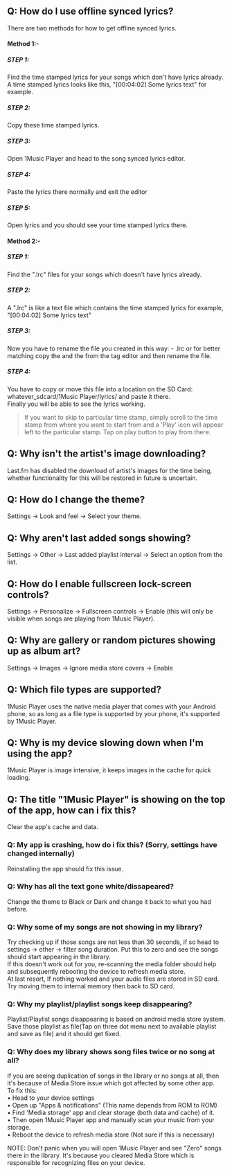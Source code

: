 ## Q: How do I use offline synced lyrics?
There are two methods for how to get offline synced lyrics.

#### Method 1:-
##### STEP 1:
Find the time stamped lyrics for your songs which don't have lyrics already. A time stamped lyrics looks like this, "\[00:04:02\] Some lyrics text" for example.
##### STEP 2:
Copy these time stamped lyrics.
##### STEP 3:
Open 1Music Player and head to the song synced lyrics editor.
##### STEP 4:
Paste the lyrics there normally and exit the editor
##### STEP 5:
Open lyrics and you should see your time stamped lyrics there.

#### Method 2:-
##### STEP 1:
Find the ".lrc" files for your songs which doesn't have lyrics already.
##### STEP 2:
A ".lrc" is like a text file which contains the time stamped lyrics for example, "\[00:04:02\] Some lyrics text"
##### STEP 3:
Now you have to rename the file you created in this way: - .lrc or for better matching copy the and the from the tag editor and then rename the file.
##### STEP 4:
You have to copy or move this file into a location on the SD Card: whatever\_sdcard/1Music Player/lyrics/ and paste it there.  
Finally you will be able to see the lyrics working.

> If you want to skip to particular time stamp, simply scroll to the time stamp from where you want to start from and a 'Play' icon will appear left to the particular stamp. Tap on play button to play from there.


## Q: Why isn't the artist's image downloading?
Last.fm has disabled the download of artist's images for the time being, whether functionality for this will be restored in future is uncertain.

## Q: How do I change the theme?
Settings -> Look and feel -> Select your theme.

## Q: Why aren't last added songs showing?
Settings -> Other -> Last added playlist interval -> Select an option from the list.

## Q: How do I enable fullscreen lock-screen controls?
Settings -> Personalize -> Fullscreen controls -> Enable (this will only be visible when songs are playing from 1Music Player).

## Q: Why are gallery or random pictures showing up as album art?
Settings -> Images -> Ignore media store covers -> Enable

## Q: Which file types are supported?
1Music Player uses the native media player that comes with your Android phone, so as long as a file type is supported by your phone, it's supported by 1Music Player.

## Q: Why is my device slowing down when I'm using the app?
1Music Player is image intensive, it keeps images in the cache for quick loading.

## Q: The title "1Music Player" is showing on the top of the app, how can i fix this?
Clear the app's cache and data.

### Q: My app is crashing, how do i fix this? (Sorry, settings have changed internally)
Reinstalling the app should fix this issue.

### Q: Why has all the text gone white/dissapeared?
Change the theme to Black or Dark and change it back to what you had before.

### Q: Why some of my songs are not showing in my library?
Try checking up if those songs are not less than 30 seconds, if so head to settings -> other -> filter song duration. Put this to zero and see the songs should start appearing in the library.  
If this doesn't work out for you, re-scanning the media folder should help and subsequently rebooting the device to refresh media store.  
At last resort, If nothing worked and your audio files are stored in SD card. Try moving them to internal memory then back to SD card.

### Q: Why my playlist/playlist songs keep disappearing?
Playlist/Playlist songs disappearing is based on android media store system. Save those playlist as file(Tap on three dot menu next to available playlist and save as file) and it should get fixed.

### Q: Why does my library shows song files twice or no song at all?
If you are seeing duplication of songs in the library or no songs at all, then it's because of Media Store issue which got affected by some other app.  
To fix this:  
• Head to your device settings  
• Open up "Apps & notifications" (This name depends from ROM to ROM)  
• Find 'Media storage' app and clear storage (both data and cache) of it.  
• Then open 1Music Player app and manually scan your music from your storage.  
• Reboot the device to refresh media store (Not sure if this is necessary)

NOTE: Don't panic when you will open 1Music Player and see "Zero" songs there in the library. It's because you cleared Media Store which is responsible for recognizing files on your device.
